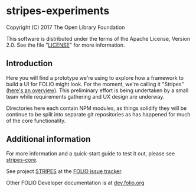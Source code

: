 # stripes-experiments

Copyright (C) 2017 The Open Library Foundation

This software is distributed under the terms of the Apache License,
Version 2.0. See the file "[LICENSE](LICENSE)" for more information.

## Introduction

Here you will find a prototype we're using to explore how a framework to build a UI for FOLIO might look. For the moment, we're calling it "Stripes" [(here's an overview)](https://github.com/folio-org/stripes-core/doc/overview.md). This preliminary effort is being undertaken by a small team while requirements gathering and UX design are underway.

Directories here each contain NPM modules, as things solidify they will be continue to be split into separate git repositories as has happened for much of the core functionality.

## Additional information

For more information and a quick-start guide to test it out, please see [stripes-core](https://github.com/folio-org/stripes-core).

See project [STRIPES](https://issues.folio.org/browse/STRIPES)
at the [FOLIO issue tracker](http://dev.folio.org/community/guide-issues).

Other FOLIO Developer documentation is at [dev.folio.org](http://dev.folio.org/)
